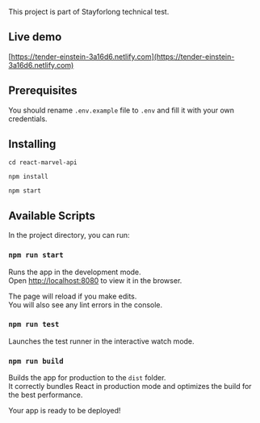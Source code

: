 This project is part of Stayforlong technical test.

## Live demo
[https://tender-einstein-3a16d6.netlify.com](https://tender-einstein-3a16d6.netlify.com)

## Prerequisites

You should rename `.env.example` file to `.env` and fill it with your own credentials.

## Installing

```
cd react-marvel-api
```
```
npm install
```
```
npm start
```

## Available Scripts

In the project directory, you can run:

### `npm run start`

Runs the app in the development mode.<br />
Open [http://localhost:8080](http://localhost:8080) to view it in the browser.

The page will reload if you make edits.<br />
You will also see any lint errors in the console.

### `npm run test`

Launches the test runner in the interactive watch mode.<br />

### `npm run build`

Builds the app for production to the `dist` folder.<br />
It correctly bundles React in production mode and optimizes the build for the best performance.

Your app is ready to be deployed!